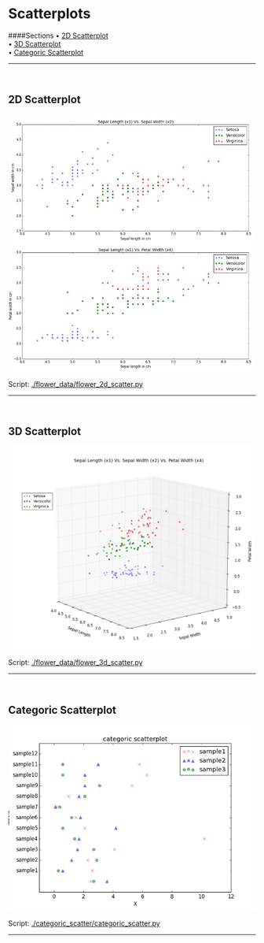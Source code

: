 # Scatterplots

####Sections
&#8226; [2D Scatterplot](#2d_scatterplot)<br>
&#8226; [3D Scatterplot](#3d_scatterplot)<br>
&#8226; [Categoric Scatterplot](#categoric_scatter)<br>

-------
<a name="2d_scatterplot"></a>
<br>

## 2D Scatterplot

![./flower_data/flower_2d_scatter.png](./flower_data/flower_2d_scatter.png)

Script: [./flower_data/flower_2d_scatter.py](./flower_data/flower_2d_scatter.py)



-------
<a name="3d_scatterplot"></a>
<br>

## 3D Scatterplot

![./flower_data/flower_3d_scatter.png](./flower_data/flower_3d_scatter.png)

Script: [./flower_data/flower_3d_scatter.py](./flower_data/flower_3d_scatter.py)

-------

<a name="categoric_scatter"></a>
<br>

## Categoric Scatterplot

![./categoric_scatter/categoric_scatter.png](./categoric_scatter/categoric_scatter.png)

Script: [./categoric_scatter/categoric_scatter.py](./categoric_scatter/categoric_scatter.py)

-------